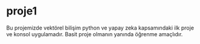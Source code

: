 # proje1
Bu projemizde vektörel bilişim python ve yapay zeka kapsamındaki ilk proje ve konsol uygulamadır.
Basit proje olmanın yanında öğrenme amaçlıdır.
